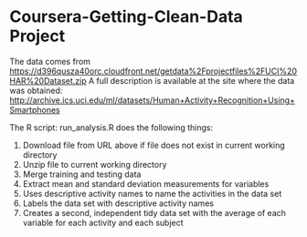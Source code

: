 # Coursera-Getting-Clean-Data Project
The data comes from 
  https://d396qusza40orc.cloudfront.net/getdata%2Fprojectfiles%2FUCI%20HAR%20Dataset.zip
A full description is available at the site where the data was obtained: 
  http://archive.ics.uci.edu/ml/datasets/Human+Activity+Recognition+Using+Smartphones

The R script: run_analysis.R does the following things:
1. Download file from URL above if file does not exist in current working directory
2. Unzip file to current working directory
3. Merge training and testing data
4. Extract mean and standard deviation measurements for variables
5. Uses descriptive activity names to name the activities in the data set
6. Labels the data set with descriptive activity names
7. Creates a second, independent tidy data set with the average of each variable for each activity and each subject
